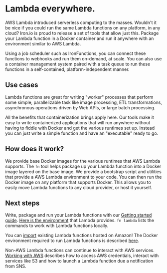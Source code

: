 # Lambda everywhere.

AWS Lambda introduced serverless computing to the masses. Wouldn't it be nice
if you could run the same Lambda functions on any platform, in any cloud?
Iron.io is proud to release a set of tools that allow just this. Package your
Lambda function in a Docker container and run it anywhere with an environment
similar to AWS Lambda.

Using a job scheduler such as IronFunctions, you can connect these functions to
webhooks and run them on-demand, at scale. You can also use a container
management system paired with a task queue to run these functions in
a self-contained, platform-independent manner.

## Use cases

Lambda functions are great for writing "worker" processes that perform some
simple, parallelizable task like image processing, ETL transformations,
asynchronous operations driven by Web APIs, or large batch processing.

All the benefits that containerization brings apply here. Our tools make it
easy to write containerized applications that will run anywhere without having
to fiddle with Docker and get the various runtimes set up. Instead you can just
write a simple function and have an "executable" ready to go.

## How does it work?

We provide base Docker images for the various runtimes that AWS Lambda
supports. The `fn` tool helps package up your Lambda function into
a Docker image layered on the base image. We provide a bootstrap script and
utilities that provide a AWS Lambda environment to your code. You can then run
the Docker image on any platform that supports Docker. This allows you to
easily move Lambda functions to any cloud provider, or host it yourself.

## Next steps

Write, package and run your Lambda functions with our [Getting started
guide](./getting-started.md). [Here is the environment](./environment.md) that
Lambda provides. `fn lambda` lists the commands to work with Lambda
functions locally.

You can [import](./import.md) existing Lambda functions hosted on Amazon!
The Docker environment required to run Lambda functions is described
[here](./docker.md).

Non-AWS Lambda functions can continue to interact with AWS services. [Working
with AWS](./aws.md) describes how to access AWS credentials, interact with
services like S3 and how to launch a Lambda function due a notification from
SNS.
